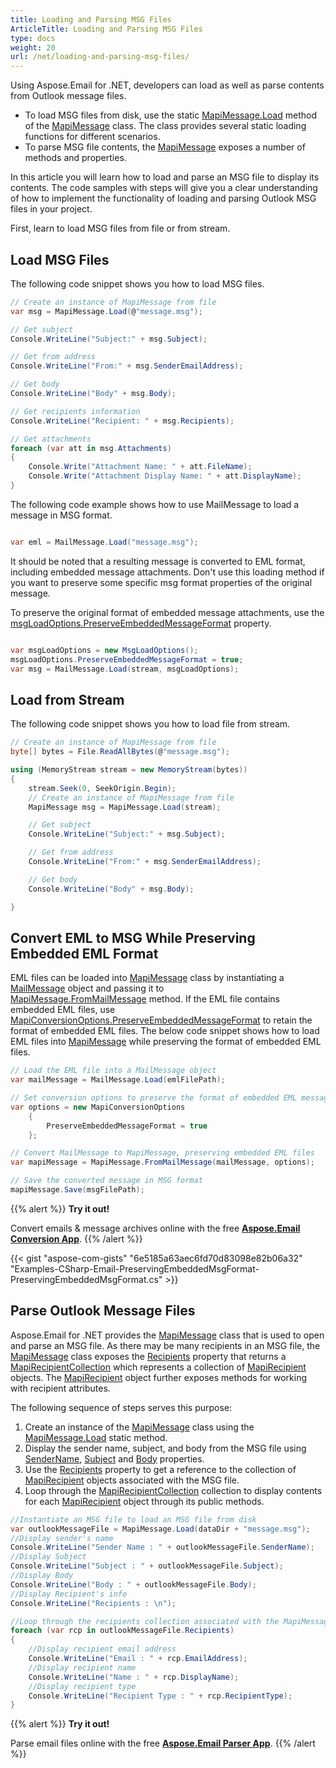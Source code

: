 ```yaml
---
title: Loading and Parsing MSG Files
ArticleTitle: Loading and Parsing MSG Files
type: docs
weight: 20
url: /net/loading-and-parsing-msg-files/
---
```


Using Aspose.Email for .NET, developers can load as well as parse contents from Outlook message files.

- To load MSG files from disk, use the static [MapiMessage.Load](https://reference.aspose.com/email/net/aspose.email.mapi/mapimessage/load/) method of the [MapiMessage](https://reference.aspose.com/email/net/aspose.email.mapi/mapimessage/) class. The class provides several static loading functions for different scenarios.
- To parse MSG file contents, the [MapiMessage](https://reference.aspose.com/email/net/aspose.email.mapi/mapimessage/) exposes a number of methods and properties.

In this article you will learn how to load and parse an MSG file to display its contents. The code samples with steps will give you a clear understanding of how to implement the functionality of loading and parsing Outlook MSG files in your project. 

First, learn to load MSG files from file or from stream.

## **Load MSG Files**

The following code snippet shows you how to load MSG files.

```cs
// Create an instance of MapiMessage from file
var msg = MapiMessage.Load(@"message.msg");

// Get subject
Console.WriteLine("Subject:" + msg.Subject);

// Get from address
Console.WriteLine("From:" + msg.SenderEmailAddress);

// Get body
Console.WriteLine("Body" + msg.Body);

// Get recipients information
Console.WriteLine("Recipient: " + msg.Recipients);

// Get attachments
foreach (var att in msg.Attachments)
{
    Console.Write("Attachment Name: " + att.FileName);
    Console.Write("Attachment Display Name: " + att.DisplayName);
}
```

The following code example shows how to use MailMessage to load a message in MSG format.

```csharp

var eml = MailMessage.Load("message.msg");

```

It should be noted that a resulting message is converted to EML format, including embedded message attachments. Don't use this loading method if you want to preserve some specific msg format properties of the original message.

To preserve the original format of embedded message attachments, use the [msgLoadOptions.PreserveEmbeddedMessageFormat](https://reference.aspose.com/email/net/aspose.email/loadoptions/preserveembeddedmessageformat/) property.

```csharp

var msgLoadOptions = new MsgLoadOptions();
msgLoadOptions.PreserveEmbeddedMessageFormat = true;
var msg = MailMessage.Load(stream, msgLoadOptions);

```

## **Load from Stream**

The following code snippet shows you how to load file from stream.

```cs
// Create an instance of MapiMessage from file
byte[] bytes = File.ReadAllBytes(@"message.msg");

using (MemoryStream stream = new MemoryStream(bytes))
{
    stream.Seek(0, SeekOrigin.Begin);
    // Create an instance of MapiMessage from file
    MapiMessage msg = MapiMessage.Load(stream);

    // Get subject
    Console.WriteLine("Subject:" + msg.Subject);

    // Get from address
    Console.WriteLine("From:" + msg.SenderEmailAddress);

    // Get body
    Console.WriteLine("Body" + msg.Body);

}
```

## **Convert EML to MSG While Preserving Embedded EML Format**

EML files can be loaded into [MapiMessage](https://reference.aspose.com/email/net/aspose.email.mapi/mapimessage/) class by instantiating a [MailMessage](https://reference.aspose.com/email/net/aspose.email/mailmessage/) object and passing it to [MapiMessage.FromMailMessage](https://reference.aspose.com/email/net/aspose.email.mapi/mapimessage/frommailmessage/#frommailmessage/) method. If the EML file contains embedded EML files, use [MapiConversionOptions.PreserveEmbeddedMessageFormat](https://reference.aspose.com/email/net/aspose.email.mapi/mapiconversionoptions/preserveembeddedmessageformat/) to retain the format of embedded EML files. The below code snippet shows how to load EML files into [MapiMessage](https://reference.aspose.com/email/net/aspose.email.mapi/mapimessage/) while preserving the format of embedded EML files.

```cs
// Load the EML file into a MailMessage object
var mailMessage = MailMessage.Load(emlFilePath);

// Set conversion options to preserve the format of embedded EML messages
var options = new MapiConversionOptions
    {
        PreserveEmbeddedMessageFormat = true
    };

// Convert MailMessage to MapiMessage, preserving embedded EML files
var mapiMessage = MapiMessage.FromMailMessage(mailMessage, options);

// Save the converted message in MSG format
mapiMessage.Save(msgFilePath);
```

{{% alert %}}
**Try it out!**

Convert emails & message archives online with the free [**Aspose.Email Conversion App**](https://products.aspose.app/email/Conversion).
{{% /alert %}}

{{< gist "aspose-com-gists" "6e5185a63aec6fd70d83098e82b06a32" "Examples-CSharp-Email-PreservingEmbeddedMsgFormat-PreservingEmbeddedMsgFormat.cs" >}}

## **Parse Outlook Message Files**

Aspose.Email for .NET provides the [MapiMessage](https://reference.aspose.com/email/net/aspose.email.mapi/mapimessage/) class that is used to open and parse an MSG file. As there may be many recipients in an MSG file, the [MapiMessage](https://reference.aspose.com/email/net/aspose.email.mapi/mapimessage/) class exposes the [Recipients](https://reference.aspose.com/email/net/aspose.email.mapi/mapimessageitembase/recipients/) property that returns a [MapiRecipientCollection](https://reference.aspose.com/email/net/aspose.email.mapi/mapirecipientcollection/) which represents a collection of [MapiRecipient](https://reference.aspose.com/email/net/aspose.email.mapi/mapirecipient/) objects. The [MapiRecipient](https://reference.aspose.com/email/net/aspose.email.mapi/mapirecipient/) object further exposes methods for working with recipient attributes.

The following sequence of steps serves this purpose:

1. Create an instance of the [MapiMessage](https://reference.aspose.com/email/net/aspose.email.mapi/mapimessage/) class using the [MapiMessage.Load](https://reference.aspose.com/email/net/aspose.email.mapi/mapimessage/load/) static method.
1. Display the sender name, subject, and body from the MSG file using [SenderName](https://reference.aspose.com/email/net/aspose.email.mapi/mapimessage/sendername/), [Subject](https://reference.aspose.com/email/net/aspose.email.mapi/mapimessageitembase/subject/) and [Body](https://reference.aspose.com/email/net/aspose.email.mapi/mapimessage/body/) properties.
1. Use the [Recipients](https://reference.aspose.com/email/net/aspose.email.mapi/mapimessageitembase/recipients/) property to get a reference to the collection of [MapiRecipient](https://reference.aspose.com/email/net/aspose.email.mapi/mapirecipient/) objects associated with the MSG file.
1. Loop through the [MapiRecipientCollection](https://reference.aspose.com/email/net/aspose.email.mapi/mapirecipientcollection/) collection to display contents for each [MapiRecipient](https://reference.aspose.com/email/net/aspose.email.mapi/mapirecipient/) object through its public methods.

```cs
//Instantiate an MSG file to load an MSG file from disk
var outlookMessageFile = MapiMessage.Load(dataDir + "message.msg");
//Display sender's name
Console.WriteLine("Sender Name : " + outlookMessageFile.SenderName);
//Display Subject
Console.WriteLine("Subject : " + outlookMessageFile.Subject);
//Display Body
Console.WriteLine("Body : " + outlookMessageFile.Body);
//Display Recipient's info
Console.WriteLine("Recipients : \n");

//Loop through the recipients collection associated with the MapiMessage object
foreach (var rcp in outlookMessageFile.Recipients)
{
	//Display recipient email address
	Console.WriteLine("Email : " + rcp.EmailAddress);
	//Display recipient name
	Console.WriteLine("Name : " + rcp.DisplayName);
	//Display recipient type
	Console.WriteLine("Recipient Type : " + rcp.RecipientType);
}
```

{{% alert %}}
**Try it out!**

Parse email files online with the free [**Aspose.Email Parser App**](https://products.aspose.app/email/parser).
{{% /alert %}}
